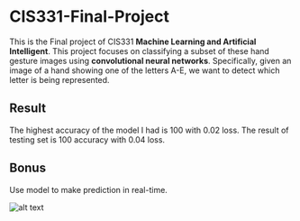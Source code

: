 # CIS331-Final-Project

This is the Final project of CIS331 **Machine Learning and Artificial Intelligent**. This project focuses on classifying a subset of these hand gesture images using **convolutional neural networks**. Specifically, given an image of a hand showing one of the letters A-E, we want to detect which letter is being represented.

## Result
The highest accuracy of the model I had is 100 with 0.02 loss.
The result of testing set is 100 accuracy with 0.04 loss.

## Bonus
Use model to make prediction in real-time.


![alt text](https://149695847.v2.pressablecdn.com/wp-content/uploads/2022/01/79_943.jpeg)


